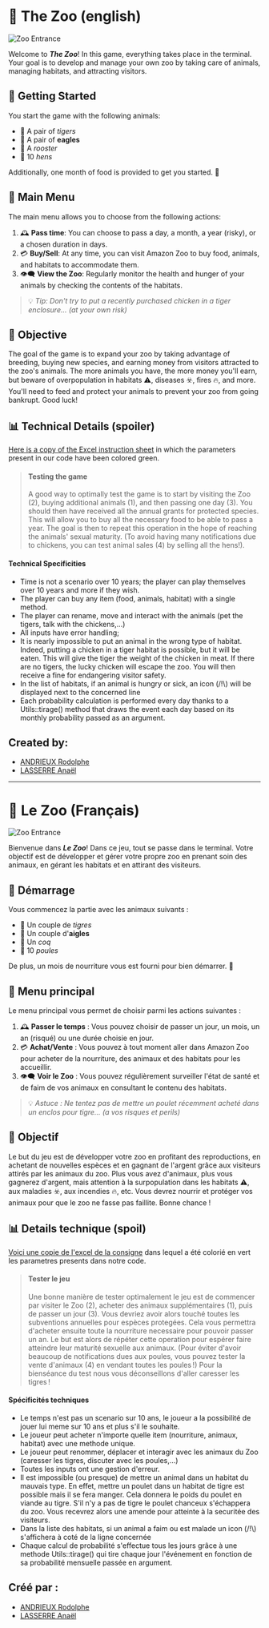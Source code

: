 # 🐯 The Zoo (english)

![Zoo Entrance](https://cdn-icons-png.flaticon.com/512/2093/2093797.png)

Welcome to __*The Zoo*__! In this game, everything takes place in the terminal. Your goal is to develop and manage your own zoo by taking care of animals, managing habitats, and attracting visitors.

## 🚀 Getting Started

You start the game with the following animals:

- 🐯 A pair of *tigers*
- 🦅 A pair of __eagles__
- 🐓 A _rooster_
- 🐔 10 *hens*

Additionally, one month of food is provided to get you started. 🍖

## 📖 Main Menu

The main menu allows you to choose from the following actions:

1. 🕰️ **Pass time**: You can choose to pass a day, a month, a year (risky), or a chosen duration in days.
2. 💳 **Buy/Sell**: At any time, you can visit Amazon Zoo to buy food, animals, and habitats to accommodate them.
3. 👁️‍🗨️ **View the Zoo**: Regularly monitor the health and hunger of your animals by checking the contents of the habitats.

> 💡 *Tip: Don't try to put a recently purchased chicken in a tiger enclosure... (at your own risk)*

## 🎯 Objective

The goal of the game is to expand your zoo by taking advantage of breeding, buying new species, and earning money from visitors attracted to the zoo's animals. The more animals you have, the more money you'll earn, but beware of overpopulation in habitats ⚠️, diseases ☣️, fires 🔥, and more. You'll need to feed and protect your animals to prevent your zoo from going bankrupt. Good luck!

## 📊 Technical Details (spoiler)

[Here is a copy of the Excel instruction sheet](https://docs.google.com/spreadsheets/d/1MjxqtMzeRHTIvxKP_Xu-opLi2-lufaPF5iwtXDAlAe8/edit?usp=sharing) in which the parameters present in our code have been colored green.

>#### Testing the game
>A good way to optimally test the game is to start by visiting the Zoo (2), buying additional animals (1), and then passing one day (3). You should then have received all the annual grants for protected species. This will allow you to buy all the necessary food to be able to pass a year. The goal is then to repeat this operation in the hope of reaching the animals' sexual maturity. (To avoid having many notifications due to chickens, you can test animal sales (4) by selling all the hens!).

#### Technical Specificities

- Time is not a scenario over 10 years; the player can play themselves over 10 years and more if they wish.
- The player can buy any item (food, animals, habitat) with a single method.
- The player can rename, move and interact with the animals (pet the tigers, talk with the chickens,...)
- All inputs have error handling;
- It is nearly impossible to put an animal in the wrong type of habitat. Indeed, putting a chicken in a tiger habitat is possible, but it will be eaten. This will give the tiger the weight of the chicken in meat. If there are no tigers, the lucky chicken will escape the zoo. You will then receive a fine for endangering visitor safety.
- In the list of habitats, if an animal is hungry or sick, an icon (/!\\) will be displayed next to the concerned line
- Each probability calculation is performed every day thanks to a Utils::tirage() method that draws the event each day based on its monthly probability passed as an argument.

## Created by:

- [ANDRIEUX Rodolphe](https://github.com/RodolpheANDRIEUX)
- [LASSERRE Anaël]()

---
# 🐯 Le Zoo (Français)

![Zoo Entrance](https://cdn-icons-png.flaticon.com/512/2093/2093797.png)

Bienvenue dans __*Le Zoo*__! Dans ce jeu, tout se passe dans le terminal. Votre objectif est de développer et gérer votre propre zoo en prenant soin des animaux, en gérant les habitats et en attirant des visiteurs.

## 🚀 Démarrage

Vous commencez la partie avec les animaux suivants :

- 🐯 Un couple de *tigres*
- 🦅 Un couple d'__aigles__
- 🐓 Un _coq_
- 🐔 10 *poules*

De plus, un mois de nourriture vous est fourni pour bien démarrer. 🍖

## 📖 Menu principal

Le menu principal vous permet de choisir parmi les actions suivantes :

1. 🕰️ **Passer le temps** : Vous pouvez choisir de passer un jour, un mois, un an (risqué) ou une durée choisie en jour.
2. 💳 **Achat/Vente** : Vous pouvez à tout moment aller dans Amazon Zoo pour acheter de la nourriture, des animaux et des habitats pour les accueillir.
3. 👁️‍🗨️ **Voir le Zoo** : Vous pouvez régulièrement surveiller l'état de santé et de faim de vos animaux en consultant le contenu des habitats.

> 💡 *Astuce : Ne tentez pas de mettre un poulet récemment acheté dans un enclos pour tigre... (a vos risques et perils)*

## 🎯 Objectif

Le but du jeu est de développer votre zoo en profitant des reproductions, en achetant de nouvelles espèces et en gagnant de l'argent grâce aux visiteurs attirés par les animaux du zoo. Plus vous avez d'animaux, plus vous gagnerez d'argent, mais attention à la surpopulation dans les habitats ⚠️, aux maladies ☣️, aux incendies 🔥, etc. Vous devrez nourrir et protéger vos animaux pour que le zoo ne fasse pas faillite. Bonne chance !

## 📊 Details technique (spoil)

[Voici une copie de l'excel de la consigne](https://docs.google.com/spreadsheets/d/1MjxqtMzeRHTIvxKP_Xu-opLi2-lufaPF5iwtXDAlAe8/edit?usp=sharing) dans lequel a été colorié en vert les parametres presents dans notre code.

>#### Tester le jeu
>Une bonne manière de tester optimalement le jeu est de commencer par visiter le Zoo (2), acheter des animaux supplémentaires (1), puis de passer un jour (3). Vous devriez avoir alors touché toutes les subventions annuelles pour espèces protegées. Cela vous permettra d'acheter ensuite toute la nourriture necessaire pour pouvoir passer un an. Le but est alors de répéter cette operation pour espérer faire atteindre leur maturité sexuelle aux animaux. (Pour éviter d'avoir beaucoup de notifications dues aux poules, vous pouvez tester la vente d'animaux (4) en vendant toutes les poules !) Pour la bienséance du test nous vous déconseillons d'aller caresser les tigres !

#### Spécificités techniques

- Le temps n'est pas un scenario sur 10 ans, le joueur a la possibilité de jouer lui meme sur 10 ans et plus s'il le souhaite.
- Le joueur peut acheter n'importe quelle item (nourriture, animaux, habitat) avec une methode unique.
- Le joueur peut renommer, déplacer et interagir avec les animaux du Zoo (caresser les tigres, discuter avec les poules,...)
- Toutes les inputs ont une gestion d'erreur.
- Il est impossible (ou presque) de mettre un animal dans un habitat du mauvais type. En effet, mettre un poulet dans un habitat de tigre est possible mais il se fera manger. Cela donnera le poids du poulet en viande au tigre. S'il n'y a pas de tigre le poulet chanceux s'échappera du zoo. Vous recevrez alors une amende pour atteinte à la securitée des visiteurs.
- Dans la liste des habitats, si un animal a faim ou est malade un icon (/!\\) s'affichera à coté de la ligne concernée
- Chaque calcul de probabilité s'effectue tous les jours grâce à une methode Utils::tirage() qui tire chaque jour l'événement en fonction de sa probabilité mensuelle passée en argument.

## Créé par :

- [ANDRIEUX Rodolphe](https://github.com/RodolpheANDRIEUX)
- [LASSERRE Anaël]()
